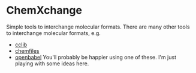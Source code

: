# ChemXchange
Simple tools to interchange molecular formats. There are many other tools to
interchange molecular formats, e.g.
* [cclib](https://github.com/cclib/cclib)
* [chemfiles](https://github.com/chemfiles/chemfiles)
* [openbabel](https://github.com/openbabel/openbabel)
You'll probably be happier using one of these. I'm just playing with some
ideas here.
